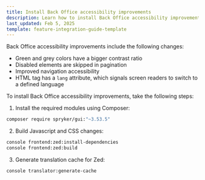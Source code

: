 ```yaml
---
title: Install Back Office accessibility improvements
description: Learn how to install Back Office accessibility improvements to improve navigation and pagination.
last_updated: Feb 5, 2025
template: feature-integration-guide-template
---
```


Back Office accessibility improvements include the following changes:

- Green and grey colors have a bigger contrast ratio
- Disabled elements are skipped in pagination
- Improved navigation accessibility
- HTML tag has a `lang` attribute, which signals screen readers to switch to a defined language

To install Back Office accessibility improvements, take the following steps:

1. Install the required modules using Composer:

```bash
composer require spryker/gui:"~3.53.5"
```

2. Build Javascript and CSS changes:

```bash
console frontend:zed:install-dependencies
console frontend:zed:build
```

3. Generate translation cache for Zed:

```bash
console translator:generate-cache
```
